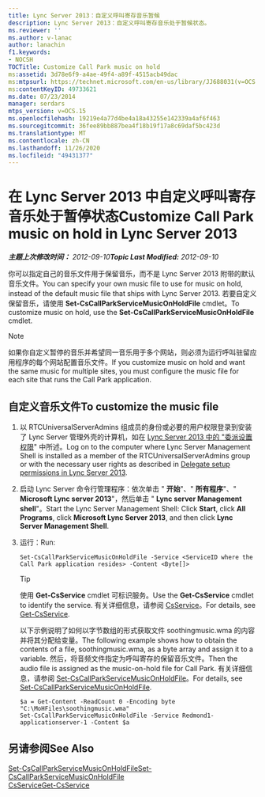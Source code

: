 ```yaml
---
title: Lync Server 2013：自定义呼叫寄存音乐暂候
description: Lync Server 2013：自定义呼叫寄存音乐处于暂候状态。
ms.reviewer: ''
ms.author: v-lanac
author: lanachin
f1.keywords:
- NOCSH
TOCTitle: Customize Call Park music on hold
ms:assetid: 3d78e6f9-a4ae-49f4-a89f-4515acb49dac
ms:mtpsurl: https://technet.microsoft.com/en-us/library/JJ688031(v=OCS.15)
ms:contentKeyID: 49733621
ms.date: 07/23/2014
manager: serdars
mtps_version: v=OCS.15
ms.openlocfilehash: 19219e4a77d4be4a18a43255e142339a4af6f463
ms.sourcegitcommit: 36fee89bb887bea4f18b19f17a8c69daf5bc423d
ms.translationtype: MT
ms.contentlocale: zh-CN
ms.lasthandoff: 11/26/2020
ms.locfileid: "49431377"
---
```

# <a name="customize-call-park-music-on-hold-in-lync-server-2013"></a><span data-ttu-id="0c798-103">在 Lync Server 2013 中自定义呼叫寄存音乐处于暂停状态</span><span class="sxs-lookup"><span data-stu-id="0c798-103">Customize Call Park music on hold in Lync Server 2013</span></span>

<div data-xmlns="http://www.w3.org/1999/xhtml">

<div class="topic" data-xmlns="http://www.w3.org/1999/xhtml" data-msxsl="urn:schemas-microsoft-com:xslt" data-cs="https://msdn.microsoft.com/">

<div data-asp="https://msdn2.microsoft.com/asp">



</div>

<div id="mainSection">

<div id="mainBody"><span data-ttu-id="0c798-104">

<span> </span></span><span class="sxs-lookup"><span data-stu-id="0c798-104">

<span> </span></span></span>

<span data-ttu-id="0c798-105">_**主题上次修改时间：** 2012-09-10_</span><span class="sxs-lookup"><span data-stu-id="0c798-105">_**Topic Last Modified:** 2012-09-10_</span></span>

<span data-ttu-id="0c798-106">你可以指定自己的音乐文件用于保留音乐，而不是 Lync Server 2013 附带的默认音乐文件。</span><span class="sxs-lookup"><span data-stu-id="0c798-106">You can specify your own music file to use for music on hold, instead of the default music file that ships with Lync Server 2013.</span></span> <span data-ttu-id="0c798-107">若要自定义保留音乐，请使用 **Set-CsCallParkServiceMusicOnHoldFile** cmdlet。</span><span class="sxs-lookup"><span data-stu-id="0c798-107">To customize music on hold, use the **Set-CsCallParkServiceMusicOnHoldFile** cmdlet.</span></span>

<div>


> [!NOTE]  
> <span data-ttu-id="0c798-108">如果你自定义暂停的音乐并希望同一音乐用于多个网站，则必须为运行呼叫驻留应用程序的每个网站配置音乐文件。</span><span class="sxs-lookup"><span data-stu-id="0c798-108">If you customize music on hold and want the same music for multiple sites, you must configure the music file for each site that runs the Call Park application.</span></span>



</div>

<div>

## <a name="to-customize-the-music-file"></a><span data-ttu-id="0c798-109">自定义音乐文件</span><span class="sxs-lookup"><span data-stu-id="0c798-109">To customize the music file</span></span>

1.  <span data-ttu-id="0c798-110">以 RTCUniversalServerAdmins 组成员的身份或必要的用户权限登录到安装了 Lync Server 管理外壳的计算机，如在 [Lync Server 2013 中的 "委派设置权限](lync-server-2013-delegate-setup-permissions.md)" 中所述。</span><span class="sxs-lookup"><span data-stu-id="0c798-110">Log on to the computer where Lync Server Management Shell is installed as a member of the RTCUniversalServerAdmins group or with the necessary user rights as described in [Delegate setup permissions in Lync Server 2013](lync-server-2013-delegate-setup-permissions.md).</span></span>

2.  <span data-ttu-id="0c798-111">启动 Lync Server 命令行管理程序：依次单击 " **开始**"、" **所有程序**"、" **Microsoft Lync server 2013**"，然后单击 " **Lync server Management shell**"。</span><span class="sxs-lookup"><span data-stu-id="0c798-111">Start the Lync Server Management Shell: Click **Start**, click **All Programs**, click **Microsoft Lync Server 2013**, and then click **Lync Server Management Shell**.</span></span>

3.  <span data-ttu-id="0c798-112">运行：</span><span class="sxs-lookup"><span data-stu-id="0c798-112">Run:</span></span>
    
        Set-CsCallParkServiceMusicOnHoldFile -Service <ServiceID where the Call Park application resides> -Content <Byte[]>
    
    <div>
    

    > [!TIP]  
    > <span data-ttu-id="0c798-113">使用 <STRONG>Get-CsService</STRONG> cmdlet 可标识服务。</span><span class="sxs-lookup"><span data-stu-id="0c798-113">Use the <STRONG>Get-CsService</STRONG> cmdlet to identify the service.</span></span> <span data-ttu-id="0c798-114">有关详细信息，请参阅 <A href="https://docs.microsoft.com/powershell/module/skype/Get-CsService">CsService</A>。</span><span class="sxs-lookup"><span data-stu-id="0c798-114">For details, see <A href="https://docs.microsoft.com/powershell/module/skype/Get-CsService">Get-CsService</A>.</span></span>

    
    </div>
    
    <span data-ttu-id="0c798-115">以下示例说明了如何以字节数组的形式获取文件 soothingmusic.wma 的内容并将其分配给变量。</span><span class="sxs-lookup"><span data-stu-id="0c798-115">The following example shows how to obtain the contents of a file, soothingmusic.wma, as a byte array and assign it to a variable.</span></span> <span data-ttu-id="0c798-116">然后，将音频文件指定为呼叫寄存的保留音乐文件。</span><span class="sxs-lookup"><span data-stu-id="0c798-116">Then the audio file is assigned as the music-on-hold file for Call Park.</span></span> <span data-ttu-id="0c798-117">有关详细信息，请参阅 [Set-CsCallParkServiceMusicOnHoldFile](https://docs.microsoft.com/powershell/module/skype/Set-CsCallParkServiceMusicOnHoldFile)。</span><span class="sxs-lookup"><span data-stu-id="0c798-117">For details, see [Set-CsCallParkServiceMusicOnHoldFile](https://docs.microsoft.com/powershell/module/skype/Set-CsCallParkServiceMusicOnHoldFile).</span></span>
    
        $a = Get-Content -ReadCount 0 -Encoding byte "C:\MoHFiles\soothingmusic.wma"
        Set-CsCallParkServiceMusicOnHoldFile -Service Redmond1-applicationserver-1 -Content $a

</div>

<div>

## <a name="see-also"></a><span data-ttu-id="0c798-118">另请参阅</span><span class="sxs-lookup"><span data-stu-id="0c798-118">See Also</span></span>


[<span data-ttu-id="0c798-119">Set-CsCallParkServiceMusicOnHoldFile</span><span class="sxs-lookup"><span data-stu-id="0c798-119">Set-CsCallParkServiceMusicOnHoldFile</span></span>](https://docs.microsoft.com/powershell/module/skype/Set-CsCallParkServiceMusicOnHoldFile)  
[<span data-ttu-id="0c798-120">CsService</span><span class="sxs-lookup"><span data-stu-id="0c798-120">Get-CsService</span></span>](https://docs.microsoft.com/powershell/module/skype/Get-CsService)  
  

<span data-ttu-id="0c798-121"></div>

</div>

<span> </span>

</div>

</div>

</span><span class="sxs-lookup"><span data-stu-id="0c798-121"></div>

</div>

<span> </span>

</div>

</div>

</span></span></div>

